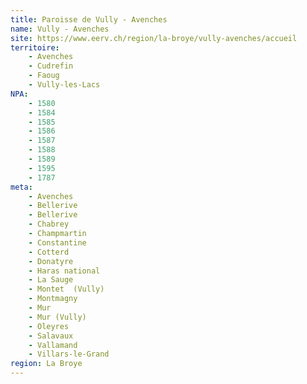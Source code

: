 ```yaml
---
title: Paroisse de Vully - Avenches
name: Vully - Avenches
site: https://www.eerv.ch/region/la-broye/vully-avenches/accueil
territoire:
    - Avenches
    - Cudrefin
    - Faoug
    - Vully-les-Lacs
NPA:
    - 1580
    - 1584
    - 1585
    - 1586
    - 1587
    - 1588
    - 1589
    - 1595
    - 1787
meta:
    - Avenches
    - Bellerive
    - Bellerive
    - Chabrey
    - Champmartin
    - Constantine
    - Cotterd
    - Donatyre
    - Haras national
    - La Sauge
    - Montet  (Vully)
    - Montmagny
    - Mur
    - Mur (Vully)
    - Oleyres
    - Salavaux
    - Vallamand
    - Villars-le-Grand
region: La Broye
---
```

